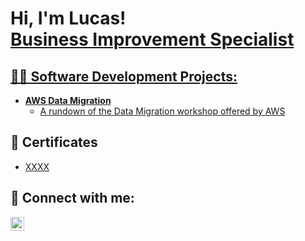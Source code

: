 <h1>Hi, I'm Lucas!<br/><a href="https://github.com/Lucas-Tonoli">Business Improvement Specialist</a><a href="https://www.linkedin.com/in/tonoli-lucas/"></h1>

<h2>👨‍💻 Software Development Projects:</h2>

- <b>AWS Data Migration</b>
  - [A rundown of the Data Migration workshop offered by AWS](https://github.com/Lucas-Tonoli/AWS-Data-Migration/)

<h2>📃 Certificates</h2>

- [XXXX](https://www.certificate.com)

<h2> 🤳 Connect with me:</h2>

[<img align="left" alt="Tonoli-Lucas | LinkedIn" width="22px" src="https://i.imgur.com/oWKVvLL.png" />][linkedin]

[linkedin]: https://www.linkedin.com/in/tonoli-lucas/

<!--
**Lucas-Tonoli/Lucas-Tonoli** is a ✨ _special_ ✨ repository because its `README.md` (this file) appears on your GitHub profile.

Here are some ideas to get you started:

- 🔭 I’m currently working on ...
- 🌱 I’m currently learning ...
- 👯 I’m looking to collaborate on ...
- 🤔 I’m looking for help with ...
- 💬 Ask me about ...
- 📫 How to reach me: ...
- 😄 Pronouns: ...
- ⚡ Fun fact: ...
-->

